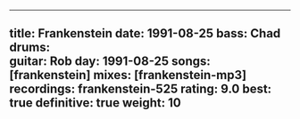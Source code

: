
---
title: Frankenstein
date: 1991-08-25
bass:	Chad
drums:	
guitar:	Rob
day: 1991-08-25
songs: [frankenstein]
mixes: [frankenstein-mp3]
recordings: frankenstein-525
rating: 9.0
best: true
definitive: true
weight: 10
---
